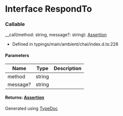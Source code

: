 # Interface RespondTo


### Callable
__call(method: string, message?: string): [Assertion](_typings_main_ambient_chai_index_d_.chai.assertion.md)
  
* Defined in typings/main/ambient/chai/index.d.ts:228


#### Parameters

| Name | Type | Description |
| ---- | ---- | ---- |
| method | string|  |
| message? | string|  |

#### Returns: [Assertion](_typings_main_ambient_chai_index_d_.chai.assertion.md)



Generated using [TypeDoc](http://typedoc.io)
